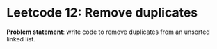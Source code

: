 # Leetcode 12: Remove duplicates


**Problem statement**: write code to remove duplicates from an unsorted linked list.


```python
```

